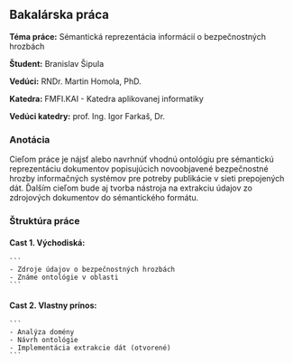 ## Bakalárska práca

**Téma práce:** Sémantická reprezentácia informácií o bezpečnostných hrozbách

**Študent:** Branislav Šipula

**Vedúci:** RNDr. Martin Homola, PhD.

**Katedra:** FMFI.KAI - Katedra aplikovanej informatiky

**Vedúci katedry:** prof. Ing. Igor Farkaš, Dr.

### Anotácia

Cieľom práce je nájsť alebo navrhnúť vhodnú ontológiu pre sémantickú
reprezentáciu dokumentov popisujúcich novoobjavené bezpečnostné hrozby
informačných systémov pre potreby publikácie v sieti prepojených dát. Ďalším
cieľom bude aj tvorba nástroja na extrakciu údajov zo zdrojových dokumentov
do sémantického formátu.

### Štruktúra práce

#### Cast 1. Východiská:
    ```
    - Zdroje údajov o bezpečnostných hrozbách
    - Známe ontológie v oblasti
    ```

#### Cast 2. Vlastny prínos:
    ```
    - Analýza domény
    - Návrh ontológie
    - Implementácia extrakcie dát (otvorené)
    ```

